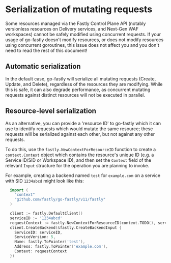 # Serialization of mutating requests

Some resources managed via the Fastly Control Plane API (notably
versionless resources on Delivery services, and Next-Gen WAF
workspaces) cannot be safely modified using concurrent requests. If
your usage of go-fastly doesn't modify resources, or does not modify
resources using concurrent goroutines, this issue does not affect you
and you don't need to read the rest of this document!

## Automatic serialization

In the default case, go-fastly will serialize all mutating requests
(Create, Update, and Delete), regardless of the resources they are
modifying. While this is safe, it can also degrade performance, as
concurrent mutating requests against distinct resources will not be
executed in parallel.

## Resource-level serialization

As an alternative, you can provide a 'resource ID' to go-fastly which
it can use to identify requests which would mutate the same resource;
these requests will be serialized against each other, but not against
any other requests.

To do this, use the `fastly.NewContextForResourceID` function to
create a `context.Context` object which contains the resource's unique
ID (e.g. a Service ID/SID or Workspace ID), and then set the `Context`
field of the relevant `Input` structure for the operation you are
planning to invoke.

For example, creating a backend named `test` for `example.com` on a
service with SID `1234abcd` might look like this:

```go
  import (
	"context"
	"github.com/fastly/go-fastly/v11/fastly"
  )

  client := fastly.DefaultClient()
  serviceID := '1234abcd'
  requestContext := fastly.NewContextForResourceID(context.TODO(), serviceID)
  client.CreateBackend(&fastly.CreateBackendInput {
    ServiceID: serviceID,
    ServiceVersion: 5,
    Name: fastly.ToPointer('test'),
    Address: fastly.ToPointer('example.com'),
    Context: requestContext
  })
```

